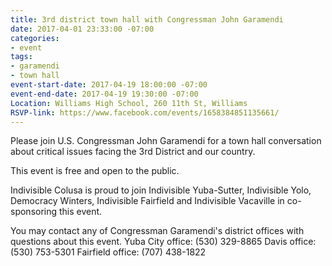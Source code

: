 ```yaml
---
title: 3rd district town hall with Congressman John Garamendi
date: 2017-04-01 23:33:00 -07:00
categories:
- event
tags:
- garamendi
- town hall
event-start-date: 2017-04-19 18:00:00 -07:00
event-end-date: 2017-04-19 19:30:00 -07:00
Location: Williams High School, 260 11th St, Williams
RSVP-link: https://www.facebook.com/events/1658384851135661/
---
```


Please join U.S. Congressman John Garamendi for a town hall conversation about critical issues facing the 3rd District and our country.

This event is free and open to the public. 

Indivisible Colusa is proud to join Indivisible Yuba-Sutter, Indivisible Yolo, Democracy Winters, Indivisible Fairfield and Indivisible Vacaville in co-sponsoring this event. 

You may contact any of Congressman Garamendi's district offices with questions about this event. 
Yuba City office: (530) 329-8865
Davis office: (530) 753-5301
Fairfield office: (707) 438-1822
